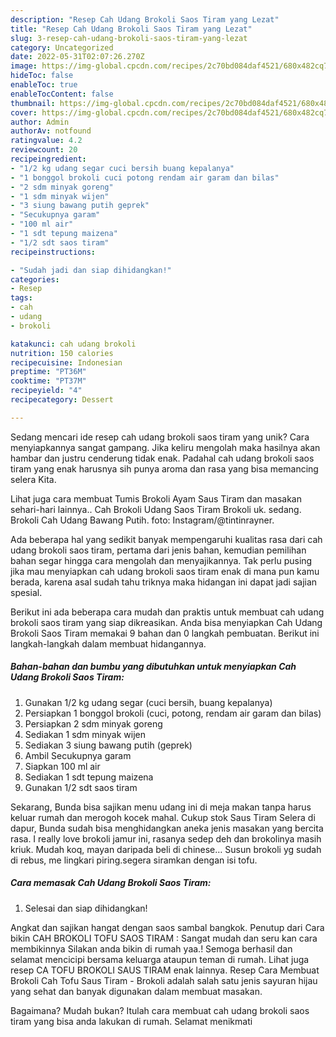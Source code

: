 ```yaml
---
description: "Resep Cah Udang Brokoli Saos Tiram yang Lezat"
title: "Resep Cah Udang Brokoli Saos Tiram yang Lezat"
slug: 3-resep-cah-udang-brokoli-saos-tiram-yang-lezat
category: Uncategorized
date: 2022-05-31T02:07:26.270Z
image: https://img-global.cpcdn.com/recipes/2c70bd084daf4521/680x482cq70/cah-udang-brokoli-saos-tiram-foto-resep-utama.jpg
hideToc: false
enableToc: true
enableTocContent: false
thumbnail: https://img-global.cpcdn.com/recipes/2c70bd084daf4521/680x482cq70/cah-udang-brokoli-saos-tiram-foto-resep-utama.jpg
cover: https://img-global.cpcdn.com/recipes/2c70bd084daf4521/680x482cq70/cah-udang-brokoli-saos-tiram-foto-resep-utama.jpg
author: Admin
authorAv: notfound
ratingvalue: 4.2
reviewcount: 20
recipeingredient:
- "1/2 kg udang segar cuci bersih buang kepalanya"
- "1 bonggol brokoli cuci potong rendam air garam dan bilas"
- "2 sdm minyak goreng"
- "1 sdm minyak wijen"
- "3 siung bawang putih geprek"
- "Secukupnya garam"
- "100 ml air"
- "1 sdt tepung maizena"
- "1/2 sdt saos tiram"
recipeinstructions:

- "Sudah jadi dan siap dihidangkan!"
categories:
- Resep
tags:
- cah
- udang
- brokoli

katakunci: cah udang brokoli 
nutrition: 150 calories
recipecuisine: Indonesian
preptime: "PT36M"
cooktime: "PT37M"
recipeyield: "4"
recipecategory: Dessert

---
```





Sedang mencari ide resep cah udang brokoli saos tiram yang unik? Cara menyiapkannya sangat gampang. Jika keliru mengolah maka hasilnya akan hambar dan justru cenderung tidak enak. Padahal cah udang brokoli saos tiram yang enak harusnya sih punya aroma dan rasa yang bisa memancing selera Kita.





Lihat juga cara membuat Tumis Brokoli Ayam Saus Tiram dan masakan sehari-hari lainnya.. Cah Brokoli Udang Saos Tiram Brokoli uk. sedang. Brokoli Cah Udang Bawang Putih. foto: Instagram/@tintinrayner.

Ada beberapa hal yang sedikit banyak mempengaruhi kualitas rasa dari cah udang brokoli saos tiram, pertama dari jenis bahan, kemudian pemilihan bahan segar hingga cara mengolah dan menyajikannya. Tak perlu pusing jika mau menyiapkan cah udang brokoli saos tiram enak di mana pun kamu berada, karena asal sudah tahu triknya maka hidangan ini dapat jadi sajian spesial.






Berikut ini ada beberapa cara mudah dan praktis untuk membuat cah udang brokoli saos tiram yang siap dikreasikan. Anda bisa menyiapkan Cah Udang Brokoli Saos Tiram memakai 9 bahan dan 0 langkah pembuatan. Berikut ini langkah-langkah dalam membuat hidangannya.

<!--inarticleads1-->

##### Bahan-bahan dan bumbu yang dibutuhkan untuk menyiapkan Cah Udang Brokoli Saos Tiram:

1. Gunakan 1/2 kg udang segar (cuci bersih, buang kepalanya)
1. Persiapkan 1 bonggol brokoli (cuci, potong, rendam air garam dan bilas)
1. Persiapkan 2 sdm minyak goreng
1. Sediakan 1 sdm minyak wijen
1. Sediakan 3 siung bawang putih (geprek)
1. Ambil Secukupnya garam
1. Siapkan 100 ml air
1. Sediakan 1 sdt tepung maizena
1. Gunakan 1/2 sdt saos tiram


Sekarang, Bunda bisa sajikan menu udang ini di meja makan tanpa harus keluar rumah dan merogoh kocek mahal. Cukup stok Saus Tiram Selera di dapur, Bunda sudah bisa menghidangkan aneka jenis masakan yang bercita rasa. I really love brokoli jamur ini, rasanya sedep deh dan brokolinya masih kriuk. Mudah koq, mayan daripada beli di chinese… Susun brokoli yg sudah di rebus, me lingkari piring.segera siramkan dengan isi tofu. 

<!--inarticleads2-->

##### Cara memasak Cah Udang Brokoli Saos Tiram:


1. Selesai dan siap dihidangkan!

Angkat dan sajikan hangat dengan saos sambal bangkok. Penutup dari Cara bikin CAH BROKOLI TOFU SAOS TIRAM : Sangat mudah dan seru kan cara membikinnya Silakan anda bikin di rumah yaa.! Semoga berhasil dan selamat mencicipi bersama keluarga ataupun teman di rumah. Lihat juga resep CA TOFU BROKOLI SAUS TIRAM enak lainnya. Resep Cara Membuat Brokoli Cah Tofu Saus Tiram - Brokoli adalah salah satu jenis sayuran hijau yang sehat dan banyak digunakan dalam membuat masakan. 

Bagaimana? Mudah bukan? Itulah cara membuat cah udang brokoli saos tiram yang bisa anda lakukan di rumah. Selamat menikmati
